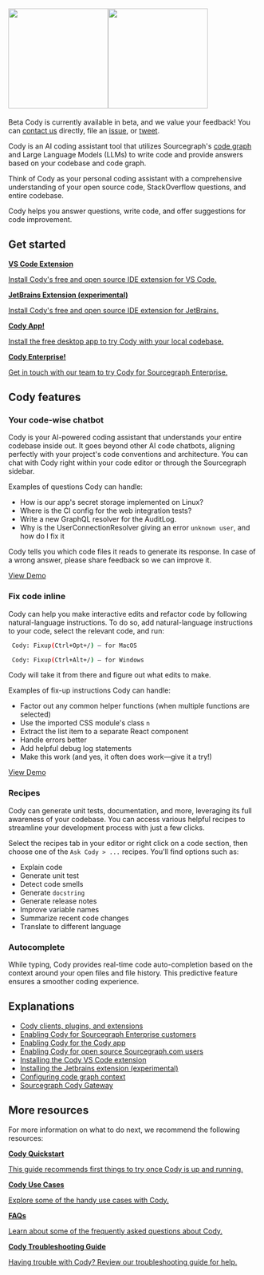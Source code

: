 # <picture title="Cody"><img class="theme-dark-only" src="https://storage.googleapis.com/sourcegraph-assets/cody/20230417/logomark-default-text-white.png" width="200"><img class="theme-light-only" src="https://storage.googleapis.com/sourcegraph-assets/cody/20230417/logomark-default-text-black.png" width="200"><div style="display:none">Cody</div></picture>

<aside class="beta">
<p>
<span class="badge badge-beta">Beta</span>
Cody is currently available in beta, and we value your feedback! You can <a href="https://about.sourcegraph.com/contact">contact us</a> directly, file an  <a href="https://github.com/sourcegraph/sourcegraph">issue</a>, or <a href="https://twitter.com/sourcegraph">tweet</a>.
</p>
</aside>

Cody is an AI coding assistant tool that utilizes Sourcegraph's <a href="https://docs.sourcegraph.com/cody/explanations/code_graph_context"> code graph</a> and Large Language Models (LLMs) to write code and provide answers based on your codebase and code graph.

Think of Cody as your personal coding assistant with a comprehensive understanding of your open source code, StackOverflow questions, and entire codebase.

Cody helps you answer questions, write code, and offer suggestions for code improvement.

## Get started

<div class="getting-started">
  <a class="btn btn-primary text-left" href="https://marketplace.visualstudio.com/items?itemName=sourcegraph.cody-ai"><b>VS Code Extension</b><p>Install Cody's free and open source IDE extension for VS Code.</p></a>
    <a class="btn btn-primary text-left" href="https://plugins.jetbrains.com/plugin/9682-cody-ai-by-sourcegraph"><b>JetBrains Extension (experimental)</b><p>Install Cody's free and open source IDE extension for JetBrains.</p></a>
</div>

<div class="getting-started">
  <a class="btn btn-primary text-left" href="https://sourcegraph.com/get-cody"><b>Cody App!</b><p>Install the free desktop app to try Cody with your local codebase.</p></a>
  <a class="btn btn-primary text-left" href="https://about.sourcegraph.com/cody/pricing"><b>Cody Enterprise!</b><p>Get in touch with our team to try Cody for Sourcegraph Enterprise.</p></a>
</div>

## Cody features

<!-- NOTE: These should stay roughly in sync with client/cody/README.md, although these need to be not specific to VS Code. -->

### Your code-wise chatbot

Cody is your AI-powered coding assistant that understands your entire codebase inside out. It goes beyond other AI code chatbots, aligning perfectly with your project's code conventions and architecture. You can chat with Cody right within your code editor or through the Sourcegraph sidebar.

Examples of questions Cody can handle:

- How is our app's secret storage implemented on Linux?
- Where is the CI config for the web integration tests?
- Write a new GraphQL resolver for the AuditLog.
- Why is the UserConnectionResolver giving an error `unknown user`, and how do I fix it

Cody tells you which code files it reads to generate its response. In case of a wrong answer, please share feedback so we can improve it.

<div class="getting-started">
  <a class="btn text-center" href="https://twitter.com/beyang/status/1647744307045228544">View Demo</a>
</div>

### Fix code inline

Cody can help you make interactive edits and refactor code by following natural-language instructions. To do so, add natural-language instructions to your code, select the relevant code, and run:

```bash
 Cody: Fixup(Ctrl+Opt+/) — for MacOS

 Cody: Fixup(Ctrl+Alt+/) — for Windows
```

Cody will take it from there and figure out what edits to make.

Examples of fix-up instructions Cody can handle:

- Factor out any common helper functions (when multiple functions are selected)
- Use the imported CSS module's class `n`
- Extract the list item to a separate React component
- Handle errors better
- Add helpful debug log statements
- Make this work (and yes, it often does work—give it a try!)

<div class="getting-started">
  <a class="btn text-center" href="https://twitter.com/sqs/status/1647673013343780864">View Demo</a>
</div>

### Recipes

Cody can generate unit tests, documentation, and more, leveraging its full awareness of your codebase. You can access various helpful recipes to streamline your development process with just a few clicks.

Select the recipes tab in your editor or right click on a code section, then choose one of the `Ask Cody > ...` recipes. You'll find options such as:

- Explain code
- Generate unit test
- Detect code smells
- Generate `docstring`
- Generate release notes
- Improve variable names
- Summarize recent code changes
- Translate to different language

### Autocomplete

While typing, Cody provides real-time code auto-completion based on the context around your open files and file history. This predictive feature ensures a smoother coding experience.

## Explanations

- [Cody clients, plugins, and extensions](explanations/cody_clients.md)
- [Enabling Cody for Sourcegraph Enterprise customers](explanations/enabling_cody_enterprise.md)
- [Enabling Cody for the Cody app](../app/index.md)
- [Enabling Cody for open source Sourcegraph.com users](explanations/enabling_cody.md)
- [Installing the Cody VS Code extension](explanations/installing_vs_code.md)
- [Installing the Jetbrains extension (experimental)](explanations/installing_jetbrains.md)
- [Configuring code graph context](explanations/code_graph_context.md)
- [Sourcegraph Cody Gateway](explanations/cody_gateway.md)

## More resources

For more information on what to do next, we recommend the following resources:

<div class="getting-started">
  <a class="btn text-left" href="quickstart"><b>Cody Quickstart</b><p>This guide recommends first things to try once Cody is up and running.</p></a>
</div>
<div class="getting-started">
  <a class="btn text-left" href="explanations/use_cases"><b>Cody Use Cases</b><p>Explore some of the handy use cases with Cody.</p></a>
</div>
<div class="getting-started">
  <a class="btn text-left" href="faq"><b>FAQs</b><p>Learn about some of the frequently asked questions about Cody.</p></a>
</div>
<div class="getting-started">
  <a class="btn text-left" href="troubleshooting"><b>Cody Troubleshooting Guide</b><p>Having trouble with Cody? Review our troubleshooting guide for help.</p></a>
</div>
